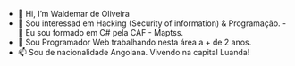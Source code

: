 - 👋 Hi, I’m Waldemar de Oliveira
- 👀 Sou interessad em Hacking (Security of information) & Programação.
-🌱  Eu sou formado em C# pela CAF - Maptss.
- 💞️ Sou Programador Web trabalhando nesta área a + de 2 anos.
- 📫 Sou de nacionalidade Angolana. Vivendo na capital Luanda!

<!---
Waldemar274/Waldemar274 is a ✨ special ✨ repository because its `README.md` (this file) appears on your GitHub profile.
You can click the Preview link to take a look at your changes.
--->
